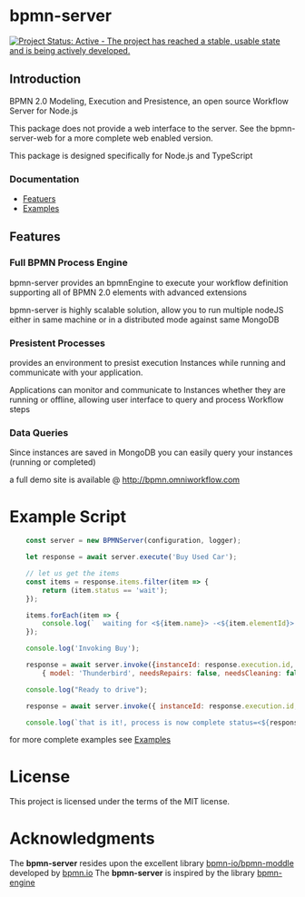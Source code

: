 bpmn-server
===========

[![Project Status: Active - The project has reached a stable, usable state and is being actively developed.](http://www.repostatus.org/badges/latest/active.svg)](http://www.repostatus.org/#active)

## Introduction
BPMN 2.0 Modeling, Execution and Presistence, an open source Workflow Server for Node.js

This package does not provide a web interface to the server. See the bpmn-server-web for a more complete web enabled version.

This package is designed specifically for Node.js and TypeScript


### Documentation
- [Featuers](./docs/features)
- [Examples](./docs/examples.md)

## Features

### Full BPMN Process Engine

bpmn-server provides an bpmnEngine to execute your workflow definition supporting all of BPMN 2.0 elements with advanced extensions

bpmn-server is highly scalable solution, allow you to run multiple nodeJS either in same machine or in a distributed mode against same MongoDB

### Presistent Processes

provides an environment to presist execution Instances while running and communicate with your application.

Applications can monitor and communicate to Instances whether they are running or offline, allowing user interface to query and process Workflow steps

### Data Queries

Since instances are saved in MongoDB you can easily query your instances (running or completed)

a full demo site is available @ http://bpmn.omniworkflow.com

# Example Script

```javascript
    const server = new BPMNServer(configuration, logger);

    let response = await server.execute('Buy Used Car');

    // let us get the items
    const items = response.items.filter(item => {
        return (item.status == 'wait');
    });

    items.forEach(item => {
        console.log(`  waiting for <${item.name}> -<${item.elementId}> id: <${item.id}> `);
    });

    console.log('Invoking Buy');

    response = await server.invoke({instanceId: response.execution.id, elementId: 'task_Buy' },
        { model: 'Thunderbird', needsRepairs: false, needsCleaning: false });

    console.log("Ready to drive");

    response = await server.invoke({ instanceId: response.execution.id, elementId: 'task_Drive' });

    console.log(`that is it!, process is now complete status=<${response.execution.status}>`)

```
for more complete examples see [Examples](./docs/examples.md)

# License

This project is licensed under the terms of the MIT license.

# Acknowledgments

The **bpmn-server** resides upon the excellent library [bpmn-io/bpmn-moddle](https://github.com/bpmn-io/bpmn-moddle) developed by [bpmn.io](http://bpmn.io/)
The **bpmn-server** is inspired by the library [bpmn-engine](https://github.com/paed01/bpmn-engine)
